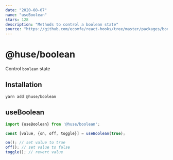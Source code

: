 ```yaml
---
date: "2020-08-07"
name: "useBoolean"
stars: 128
description: "Methods to control a boolean state"
source: "https://github.com/ecomfe/react-hooks/tree/master/packages/boolean"
---
```


# @huse/boolean

Control `boolean` state

## Installation

`yarn add @huse/boolean`

## useBoolean

```jsx
import {useBoolean} from '@huse/boolean';

const [value, {on, off, toggle}] = useBoolean(true);

on(); // set value to true
off(); // set value to false
toggle(); // revert value
```
